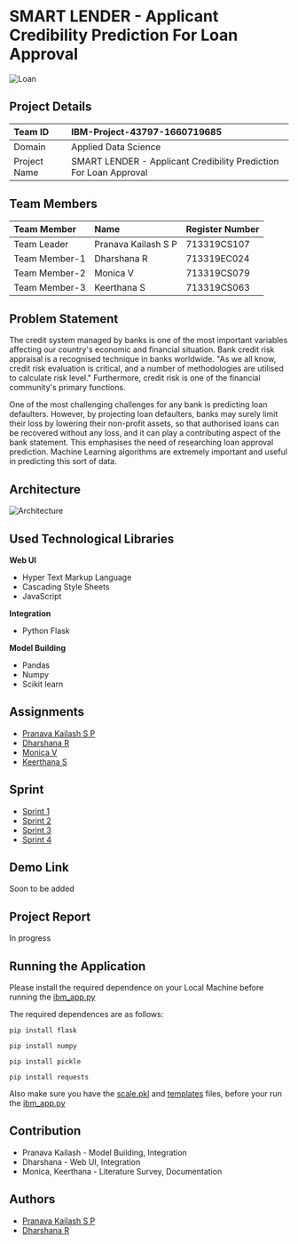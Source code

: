 # SMART LENDER - Applicant Credibility Prediction For Loan Approval

![Loan](https://thumbor.forbes.com/thumbor/fit-in/900x510/https://www.forbes.com/advisor/wp-content/uploads/2019/08/gettyimages-1050881944-612x612-e1565718161876.jpg)

## Project Details

| Team ID | IBM-Project-43797-1660719685  |
| :-------- | :------- | 
| Domain | Applied Data Science  |
| Project Name | SMART LENDER - Applicant Credibility Prediction For Loan Approval  |

## Team Members

| Team Member | Name    | Register Number |
| :-------- | :------- | :------------------------- |
| Team Leader | Pranava Kailash S P | 713319CS107 |
| Team Member-1 | Dharshana R | 713319EC024 |
| Team Member-2 | Monica V | 713319CS079 |
| Team Member-3 | Keerthana S | 713319CS063 |

## Problem Statement

The credit system managed by banks is one of the most important variables affecting our country's economic and financial situation. Bank credit risk appraisal is a recognised technique in banks worldwide. "As we all know, credit risk evaluation is critical, and a number of methodologies are utilised to calculate risk level." Furthermore, credit risk is one of the financial community's primary functions.

One of the most challenging challenges for any bank is predicting loan defaulters. However, by projecting loan defaulters, banks may surely limit their loss by lowering their non-profit assets, so that authorised loans can be recovered without any loss, and it can play a contributing aspect of the bank statement. This emphasises the need of researching loan approval prediction. Machine Learning algorithms are extremely important and useful in predicting this sort of data.

## Architecture

![Architecture](https://cdn.discordapp.com/attachments/990646743483957248/1036888242160668692/Architechture.jpg)


## Used Technological Libraries

**Web UI**

- Hyper Text Markup Language
- Cascading Style Sheets
- JavaScript 

**Integration**

- Python Flask

**Model Building**

- Pandas
- Numpy
- Scikit learn

## Assignments

- [Pranava Kailash S P](https://github.com/IBM-EPBL/IBM-Project-43797-1660719685/tree/main/Assignments/Team%20Lead%20-%20Pranava%20Kailash)
- [Dharshana R](https://github.com/IBM-EPBL/IBM-Project-43797-1660719685/tree/main/Assignments/Team%20Member%201%20-%20Dharshana)
- [Monica V](https://github.com/IBM-EPBL/IBM-Project-43797-1660719685/tree/main/Assignments/Team%20Member%202%20%20-%20Monica)
- [Keerthana S](https://github.com/IBM-EPBL/IBM-Project-43797-1660719685/tree/main/Assignments/Team%20Member%203%20-%20Keerthana)

## Sprint

- [Sprint 1](https://github.com/IBM-EPBL/IBM-Project-43797-1660719685/tree/main/Project%20Development%20Phase/Sprint%201)
- [Sprint 2](https://github.com/IBM-EPBL/IBM-Project-43797-1660719685/tree/main/Project%20Development%20Phase/Sprint%202)
- [Sprint 3](https://github.com/IBM-EPBL/IBM-Project-43797-1660719685/tree/main/Project%20Development%20Phase/Sprint%203)
- [Sprint 4](https://github.com/IBM-EPBL/IBM-Project-43797-1660719685/tree/main/Project%20Development%20Phase/Sprint%204)

## Demo Link

Soon to be added

## Project Report

In progress

## Running the Application

Please install the required dependence on your Local Machine before running the [ibm_app.py](https://github.com/IBM-EPBL/IBM-Project-43797-1660719685/blob/main/Project%20Development%20Phase/Sprint%204/ibm_app.py)

The required dependences are as follows:

```
pip install flask

pip install numpy 

pip install pickle

pip install requests
```
Also make sure you have the [scale.pkl](https://github.com/IBM-EPBL/IBM-Project-43797-1660719685/blob/main/Project%20Development%20Phase/Sprint%204/scale.pkl) and [templates](https://github.com/IBM-EPBL/IBM-Project-43797-1660719685/tree/main/Project%20Development%20Phase/Sprint%204/templates) files, before your run the [ibm_app.py](https://github.com/IBM-EPBL/IBM-Project-43797-1660719685/blob/main/Project%20Development%20Phase/Sprint%204/ibm_app.py)


## Contribution

- Pranava Kailash - Model Building, Integration
- Dharshana - Web UI, Integration
- Monica, Keerthana - Literature Survey, Documentation

## Authors

- [Pranava Kailash S P](https://github.com/ripperpk)
- [Dharshana R](https://github.com/Dharshana-R)

